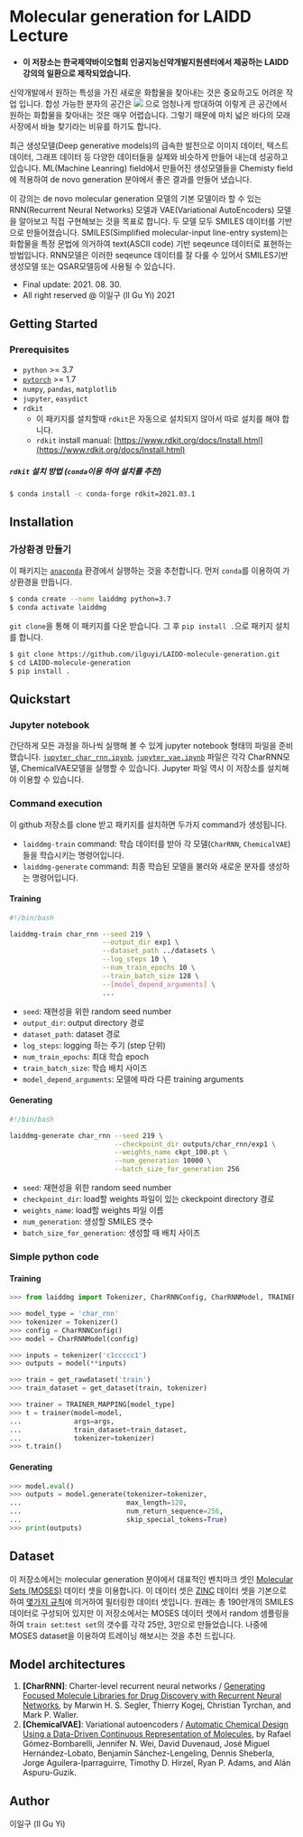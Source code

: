 # Molecular generation for LAIDD Lecture

* **이 저장소는 한국제약바이오협회 인공지능신약개발지원센터에서 제공하는
LAIDD 강의의 일환으로 제작되었습니다.**


신약개발에서 원하는 특성을 가진 새로운 화합물을 찾아내는 것은
중요하고도 어려운 작업 입니다.
합성 가능한 분자의 공간은
<img src="https://render.githubusercontent.com/render/math?math=10^60">
으로 엄청나게 방대하여
이렇게 큰 공간에서 원하는 화합물을 찾아내는 것은 매우 어렵습니다.
그렇기 때문에 마치 넓은 바다의 모래사장에서 바늘 찾기라는 비유를 하기도 합니다.

최근 생성모델(Deep generative models)의 급속한 발전으로
이미지 데이터, 텍스트 데이터, 그래프 데이터 등 다양한 데이터들을
실제와 비슷하게 만들어 내는데 성공하고 있습니다.
ML(Machine Leanring) field에서 만들어진 생성모델들을 Chemisty field에
적용하여 de novo generation 분야에서 좋은 결과를 만들어 냈습니다.

이 강의는 de novo molecular generation 모델의 기본 모델이라 할 수 있는
RNN(Recurrent Neural Networks) 모델과 VAE(Variational AutoEncoders) 모델을
알아보고 직접 구현해보는 것을 목표로 합니다.
두 모델 모두 SMILES 데이터를 기반으로 만들어졌습니다.
SMILES(Simplified molecular-input line-entry system)는 화합물을 특정 문법에 의거하여
text(ASCII code) 기반 seqeunce 데이터로 표현하는 방법입니다.
RNN모델은 이러한 seqeunce 데이터를 잘 다룰 수 있어서 SMILES기반 생성모델
또는 QSAR모델등에 사용될 수 있습니다.

* Final update: 2021. 08. 30.
* All right reserved @ 이일구 (Il Gu Yi) 2021


## Getting Started

### Prerequisites

* `python` >= 3.7
* [`pytorch`](https://pytorch.org) >= 1.7
* `numpy`, `pandas`, `matplotlib`
* `jupyter`, `easydict`
* `rdkit`
  * 이 패키지를 설치할때 `rdkit`은 자동으로 설치되지 않아서 따로 설치를 해야 합니다.
  * `rdkit` install manual: [https://www.rdkit.org/docs/Install.html](https://www.rdkit.org/docs/Install.html)

##### `rdkit` 설치 방법 (`conda`이용 하여 설치를 추천)
```bash
$ conda install -c conda-forge rdkit=2021.03.1
```


## Installation

### 가상환경 만들기

이 패키지는 [`anaconda`](https://anaconda.org/) 환경에서 실행하는 것을 추천합니다.
먼저 `conda`를 이용하여 가상환경을 만듭니다.
```bash
$ conda create --name laiddmg python=3.7
$ conda activate laiddmg
```

`git clone`을 통해 이 패키지를 다운 받습니다.
그 후 `pip install .`으로 패키지 설치를 합니다.
```bash
$ git clone https://github.com/ilguyi/LAIDD-molecule-generation.git
$ cd LAIDD-molecule-generation
$ pip install .
```


## Quickstart

### Jupyter notebook

간단하게 모든 과정을 하나씩 실행해 볼 수 있게
jupyter notebook 형태의 파일을 준비했습니다.
[`jupyter_char_rnn.ipynb`](https://github.com/ilguyi/LAIDD-molecule-generation/blob/main/laiddmg/jupyter_char_rnn.ipynb),
[`jupyter_vae.ipynb`](https://github.com/ilguyi/LAIDD-molecule-generation/blob/main/laiddmg/jupyter_vae.ipynb)
파일은 각각 CharRNN모델, ChemicalVAE모델을 실행할 수 있습니다.
Jupyter 파일 역시 이 저장소를 설치해야 이용할 수 있습니다.


### Command execution

이 github 저장소를 clone 받고 패키지를 설치하면 두가지 command가 생성됩니다.
* `laiddmg-train` command: 학습 데이터를 받아 각 모델(`CharRNN`, `ChemicalVAE`)들을 학습시키는 명령어입니다.
* `laiddmg-generate` command: 최종 학습된 모델을 불러와 새로운 분자를 생성하는 명령어입니다.

#### Training

```bash
#!/bin/bash

laiddmg-train char_rnn --seed 219 \
                       --output_dir exp1 \
                       --dataset_path ../datasets \
                       --log_steps 10 \
                       --num_train_epochs 10 \
                       --train_batch_size 128 \
                       --[model_depend_arguments] \
                       ...
```

* `seed`: 재현성을 위한 random seed number
* `output_dir`: output directory 경로
* `dataset_path`: dataset 경로
* `log_steps`: logging 하는 주기 (step 단위)
* `num_train_epochs`: 최대 학습 epoch
* `train_batch_size`: 학습 배치 사이즈
* `model_depend_arguments`: 모델에 따라 다른 training arguments

#### Generating

```bash
#!/bin/bash

laiddmg-generate char_rnn --seed 219 \
                          --checkpoint_dir outputs/char_rnn/exp1 \
                          --weights_name ckpt_100.pt \
                          --num_generation 10000 \
                          --batch_size_for_generation 256
```

* `seed`: 재현성을 위한 random seed number
* `checkpoint_dir`: load할 weights 파일이 있는 ckeckpoint directory 경로
* `weights_name`: load할 weights 파일 이름
* `num_generation`: 생성할 SMILES 갯수
* `batch_size_for_generation`: 생성할 때 배치 사이즈


### Simple python code

#### Training

```python
>>> from laiddmg import Tokenizer, CharRNNConfig, CharRNNModel, TRAINER_MAPPING

>>> model_type = 'char_rnn'
>>> tokenizer = Tokenizer()
>>> config = CharRNNConfig()
>>> model = CharRNNModel(config)

>>> inputs = tokenizer('c1ccccc1')
>>> outputs = model(**inputs)

>>> train = get_rawdataset('train')
>>> train_dataset = get_dataset(train, tokenizer)

>>> trainer = TRAINER_MAPPING[model_type]
>>> t = trainer(model=model,
...             args=args,
...             train_dataset=train_dataset,
...             tokenizer=tokenizer)
>>> t.train()
```

#### Generating

```python
>>> model.eval()
>>> outputs = model.generate(tokenizer=tokenizer,
...                          max_length=128,
...                          num_return_sequence=256,
...                          skip_special_tokens=True)
>>> print(outputs)
```

## Dataset

이 저장소에서는
molecular generation 분야에서 대표적인 벤치마크 셋인
[Molecular Sets (MOSES)](https://github.com/molecularsets/moses)
데이터 셋을 이용합니다.
이 데이터 셋은 [ZINC](https://zinc.docking.org/) 데이터 셋을 기본으로하여
[몇가지 규칙](https://github.com/molecularsets/moses#dataset)에 의거하여 필터링한 데이터 셋입니다.
원래는 총 190만개의 SMILES데이터로 구성되어 있지만
이 저장소에서는 MOSES 데이터 셋에서 random 샘플링을 하여 `train set`:`test set`의 갯수를
각각 25만, 3만으로 만들었습니다.
나중에 MOSES dataset을 이용하여 트레이닝 해보시는 것을 추천 드립니다.


## Model architectures

1. **[CharRNN]**: Charter-level recurrent neural networks / [Generating Focused Molecule Libraries for Drug Discovery with Recurrent Neural Networks](https://pubs.acs.org/doi/10.1021/acscentsci.7b00512), by Marwin H. S. Segler, Thierry Kogej, Christian Tyrchan, and Mark P. Waller.
1. **[ChemicalVAE]**: Variational autoencoders / [Automatic Chemical Design Using a Data-Driven Continuous Representation of Molecules](https://pubs.acs.org/doi/10.1021/acscentsci.7b00572), by Rafael Gómez-Bombarelli, Jennifer N. Wei, David Duvenaud, José Miguel Hernández-Lobato, Benjamín Sánchez-Lengeling, Dennis Sheberla, Jorge Aguilera-Iparraguirre, Timothy D. Hirzel, Ryan P. Adams, and Alán Aspuru-Guzik.


## Author

이일구 (Il Gu Yi)
